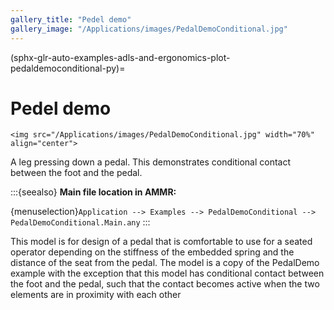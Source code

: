 ```yaml
---
gallery_title: "Pedel demo"
gallery_image: "/Applications/images/PedalDemoConditional.jpg"
---
```


(sphx-glr-auto-examples-adls-and-ergonomics-plot-pedaldemoconditional-py)=

# Pedel demo

````{sidebar} **Example**
<img src="/Applications/images/PedalDemoConditional.jpg" width="70%" align="center">

````

A leg pressing down a pedal. This
demonstrates conditional contact between the foot and the
pedal.


:::{seealso}
**Main file location in AMMR:**

{menuselection}`Application --> Examples --> PedalDemoConditional -->
PedalDemoConditional.Main.any`
:::

This model is for design of a pedal that is comfortable to use
for a seated operator depending on the stiffness of the embedded
spring and the distance of the seat from the pedal. The model is
a copy of the PedalDemo example with the exception that this model
has conditional contact between the foot and the pedal, such that
the contact becomes active when the two elements are in proximity
with each other

